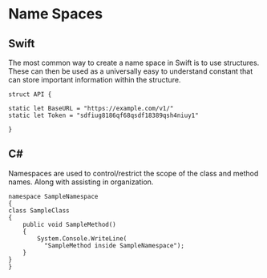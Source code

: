  # Name Spaces
## Swift

The most common way to create a name space in Swift is to use structures. These can then be used as a universally easy to understand constant that can store important information within the structure.

    struct API {

    static let BaseURL = "https://example.com/v1/"
    static let Token = "sdfiug8186qf68qsdf18389qsh4niuy1"
    
    }


## C#

Namespaces are used to control/restrict the scope of the class and method names. Along with assisting in organization.

    namespace SampleNamespace
    {
    class SampleClass
    {
        public void SampleMethod()
        {
            System.Console.WriteLine(
              "SampleMethod inside SampleNamespace");
        }
    }
    }
